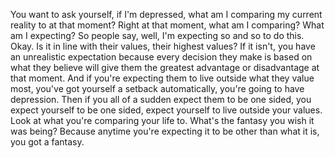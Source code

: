 You want to ask yourself, if I'm depressed, what am I comparing my current reality to at that moment? Right at that moment, what am I comparing? What am I expecting? So people say, well, I'm expecting so and so to do this. Okay. Is it in line with their values, their highest values? If it isn't, you have an unrealistic expectation because every decision they make is based on what they believe will give them the greatest advantage or disadvantage at that moment. And if you're expecting them to live outside what they value most, you've got yourself a setback automatically, you're going to have depression. Then if you all of a sudden expect them to be one sided, you expect yourself to be one sided, expect yourself to live outside your values. Look at what you're comparing your life to. What's the fantasy you wish it was being? Because anytime you're expecting it to be other than what it is, you got a fantasy.